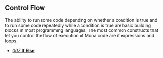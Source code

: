 ## Control Flow

The ability to run some code depending on whether a condition is true and to run some code repeatedly while a condition is true are basic building blocks in most programming languages. 
The most common constructs that let you control the flow of execution of Mona code are if expressions and loops.

- [*007* **If Else**](/docs/lang/007-if-else.md)
